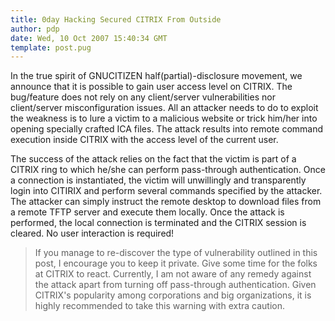 ```yaml
---
title: 0day Hacking Secured CITRIX From Outside
author: pdp
date: Wed, 10 Oct 2007 15:40:34 GMT
template: post.pug
---
```


In the true spirit of GNUCITIZEN half(partial)-disclosure movement, we announce that it is possible to gain user access level on CITRIX. The bug/feature does not rely on any client/server vulnerabilities nor client/server misconfiguration issues. All an attacker needs to do to exploit the weakness is to lure a victim to a malicious website or trick him/her into opening specially crafted ICA files. The attack results into remote command execution inside CITRIX with the access level of the current user.

The success of the attack relies on the fact that the victim is part of a CITRIX ring to which he/she can perform pass-through authentication. Once a connection is instantiated, the victim will unwillingly and transparently login into CITIRIX and perform several commands specified by the attacker. The attacker can simply instruct the remote desktop to download files from a remote TFTP server and execute them locally. Once the attack is performed, the local connection is terminated and the CITRIX session is cleared. No user interaction is required!

> If you manage to re-discover the type of vulnerability outlined in this post, I encourage you to keep it private. Give some time for the folks at CITRIX to react. Currently, I am not aware of any remedy against the attack apart from turning off pass-through authentication. Given CITRIX's popularity among corporations and big organizations, it is highly recommended to take this warning with extra caution.
